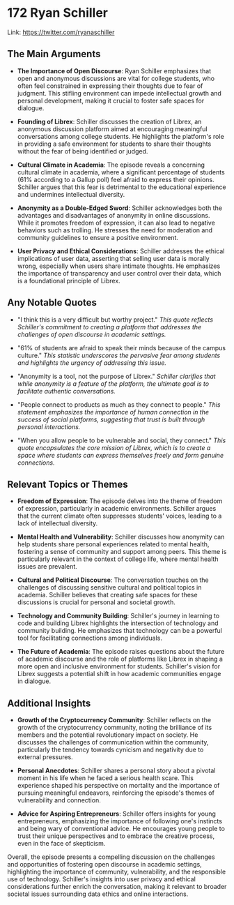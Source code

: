 # 172 Ryan Schiller


Link: https://twitter.com/ryanaschiller



## The Main Arguments

- **The Importance of Open Discourse**: Ryan Schiller emphasizes that open and anonymous discussions are vital for college students, who often feel constrained in expressing their thoughts due to fear of judgment. This stifling environment can impede intellectual growth and personal development, making it crucial to foster safe spaces for dialogue.

- **Founding of Librex**: Schiller discusses the creation of Librex, an anonymous discussion platform aimed at encouraging meaningful conversations among college students. He highlights the platform's role in providing a safe environment for students to share their thoughts without the fear of being identified or judged.

- **Cultural Climate in Academia**: The episode reveals a concerning cultural climate in academia, where a significant percentage of students (61% according to a Gallup poll) feel afraid to express their opinions. Schiller argues that this fear is detrimental to the educational experience and undermines intellectual diversity.

- **Anonymity as a Double-Edged Sword**: Schiller acknowledges both the advantages and disadvantages of anonymity in online discussions. While it promotes freedom of expression, it can also lead to negative behaviors such as trolling. He stresses the need for moderation and community guidelines to ensure a positive environment.

- **User Privacy and Ethical Considerations**: Schiller addresses the ethical implications of user data, asserting that selling user data is morally wrong, especially when users share intimate thoughts. He emphasizes the importance of transparency and user control over their data, which is a foundational principle of Librex.

## Any Notable Quotes

- "I think this is a very difficult but worthy project."
  *This quote reflects Schiller's commitment to creating a platform that addresses the challenges of open discourse in academic settings.*

- "61% of students are afraid to speak their minds because of the campus culture."
  *This statistic underscores the pervasive fear among students and highlights the urgency of addressing this issue.*

- "Anonymity is a tool, not the purpose of Librex."
  *Schiller clarifies that while anonymity is a feature of the platform, the ultimate goal is to facilitate authentic conversations.*

- "People connect to products as much as they connect to people."
  *This statement emphasizes the importance of human connection in the success of social platforms, suggesting that trust is built through personal interactions.*

- "When you allow people to be vulnerable and social, they connect."
  *This quote encapsulates the core mission of Librex, which is to create a space where students can express themselves freely and form genuine connections.*

## Relevant Topics or Themes

- **Freedom of Expression**: The episode delves into the theme of freedom of expression, particularly in academic environments. Schiller argues that the current climate often suppresses students' voices, leading to a lack of intellectual diversity.

- **Mental Health and Vulnerability**: Schiller discusses how anonymity can help students share personal experiences related to mental health, fostering a sense of community and support among peers. This theme is particularly relevant in the context of college life, where mental health issues are prevalent.

- **Cultural and Political Discourse**: The conversation touches on the challenges of discussing sensitive cultural and political topics in academia. Schiller believes that creating safe spaces for these discussions is crucial for personal and societal growth.

- **Technology and Community Building**: Schiller's journey in learning to code and building Librex highlights the intersection of technology and community building. He emphasizes that technology can be a powerful tool for facilitating connections among individuals.

- **The Future of Academia**: The episode raises questions about the future of academic discourse and the role of platforms like Librex in shaping a more open and inclusive environment for students. Schiller's vision for Librex suggests a potential shift in how academic communities engage in dialogue.

## Additional Insights

- **Growth of the Cryptocurrency Community**: Schiller reflects on the growth of the cryptocurrency community, noting the brilliance of its members and the potential revolutionary impact on society. He discusses the challenges of communication within the community, particularly the tendency towards cynicism and negativity due to external pressures.

- **Personal Anecdotes**: Schiller shares a personal story about a pivotal moment in his life when he faced a serious health scare. This experience shaped his perspective on mortality and the importance of pursuing meaningful endeavors, reinforcing the episode's themes of vulnerability and connection.

- **Advice for Aspiring Entrepreneurs**: Schiller offers insights for young entrepreneurs, emphasizing the importance of following one's instincts and being wary of conventional advice. He encourages young people to trust their unique perspectives and to embrace the creative process, even in the face of skepticism.

Overall, the episode presents a compelling discussion on the challenges and opportunities of fostering open discourse in academic settings, highlighting the importance of community, vulnerability, and the responsible use of technology. Schiller's insights into user privacy and ethical considerations further enrich the conversation, making it relevant to broader societal issues surrounding data ethics and online interactions.